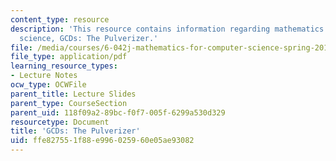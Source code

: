 ```yaml
---
content_type: resource
description: 'This resource contains information regarding mathematics for computer
  science, GCDs: The Pulverizer.'
file: /media/courses/6-042j-mathematics-for-computer-science-spring-2015/ffe827551f88e996025960e05ae93082_MIT6_042JS15_Pulverizer.pdf
file_type: application/pdf
learning_resource_types:
- Lecture Notes
ocw_type: OCWFile
parent_title: Lecture Slides
parent_type: CourseSection
parent_uid: 118f09a2-89bc-f0f7-005f-6299a530d329
resourcetype: Document
title: 'GCDs: The Pulverizer'
uid: ffe82755-1f88-e996-0259-60e05ae93082
---
```

